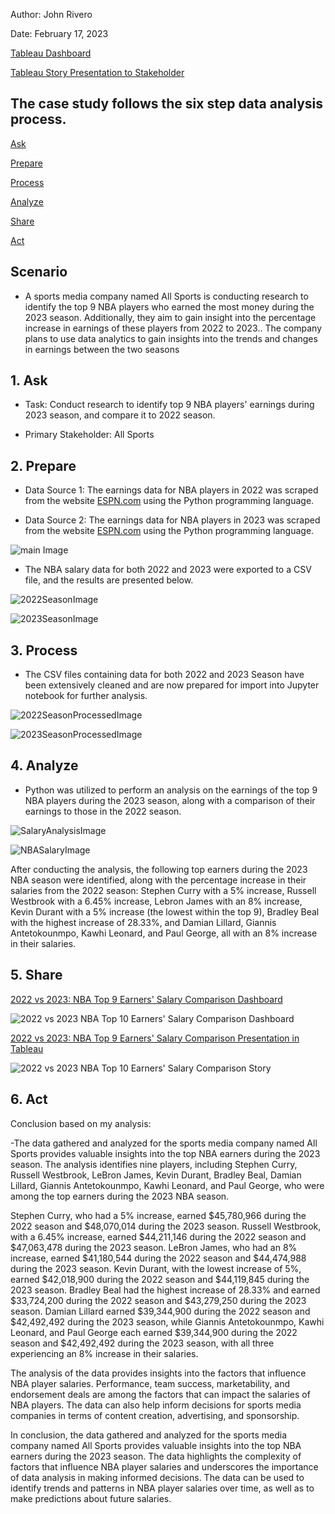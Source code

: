 Author: John Rivero

Date: February 17, 2023

[Tableau Dashboard](https://public.tableau.com/app/profile/john.r6470/viz/2022vs2023NBATop10EarnersSalaryComparisonDashboard/Dashboard1)

[Tableau Story Presentation to Stakeholder](https://public.tableau.com/app/profile/john.r6470/viz/2022vs2023NBATop10EarnersSalaryComparison/Story1)


## The case study follows the six step data analysis process.

 [Ask](#1-Ask)

 [Prepare](#2-Prepare)

 [Process](#3-Process)

 [Analyze](#4-Analyze)

 [Share](#5-Share)

 [Act](#6-Act)


## Scenario

- A sports media company named All Sports is conducting research to identify the top 9 NBA players who earned the most money during the 2023 season. Additionally, they aim to gain insight into the percentage increase in earnings of these players from 2022 to 2023.. The company plans to use data analytics to gain insights into the trends and changes in earnings between the two seasons


## 1. Ask

 - Task: Conduct research to identify top 9 NBA players' earnings during 2023 season, and compare it to 2022 season.
 
 - Primary Stakeholder: All Sports


## 2. Prepare

- Data Source 1: The earnings data for NBA players in 2022 was scraped from the website [ESPN.com](http://www.espn.com/nba/salaries/_/year/2022) using the Python programming language.

- Data Source 2: The earnings data for NBA players in 2023 was scraped from the website [ESPN.com](http://www.espn.com/nba/salaries) using the Python programming language.

![main Image](https://user-images.githubusercontent.com/81208412/221362249-44ff74d1-4a18-425e-a03f-fc117ab7e39c.jpg)

- The NBA salary data for both 2022 and 2023 were exported to a CSV file, and the results are presented below.

![2022SeasonImage](https://user-images.githubusercontent.com/81208412/221361972-3c7b78a8-40e0-41f8-b1b7-3c582b7c827f.jpg)

![2023SeasonImage](https://user-images.githubusercontent.com/81208412/221361977-fad0ef5c-b538-4977-a0f1-8187ffef7d30.jpg)


## 3. Process

- The CSV files containing data for both 2022 and 2023 Season have been extensively cleaned and are now prepared for import into Jupyter notebook for further analysis.

![2022SeasonProcessedImage](https://user-images.githubusercontent.com/81208412/221362591-8be7754b-832a-4efb-ae9c-dc8c3650468f.jpg)

![2023SeasonProcessedImage](https://user-images.githubusercontent.com/81208412/221362594-9e28eebf-53cf-41a4-9cdc-959d5b374ed9.jpg)


## 4. Analyze

- Python was utilized to perform an analysis on the earnings of the top 9 NBA players during the 2023 season, along with a comparison of their earnings to those in the 2022 season.

![SalaryAnalysisImage](https://user-images.githubusercontent.com/81208412/221362786-1f6619f9-1a5c-49b7-88f8-0723222b554c.jpg)

![NBASalaryImage](https://user-images.githubusercontent.com/81208412/221362793-76f0ff8c-d874-4055-aa36-0974bc4413cd.jpg)

After conducting the analysis, the following top earners during the 2023 NBA season were identified, along with the percentage increase in their salaries from the 2022 season: Stephen Curry with a 5% increase, Russell Westbrook with a 6.45% increase, Lebron James with an 8% increase, Kevin Durant with a 5% increase (the lowest within the top 9), Bradley Beal with the highest increase of 28.33%, and Damian Lillard, Giannis Antetokounmpo, Kawhi Leonard, and Paul George, all with an 8% increase in their salaries.


## 5. Share

[2022 vs 2023: NBA Top 9 Earners' Salary Comparison Dashboard](https://public.tableau.com/app/profile/john.r6470/viz/2022vs2023NBATop10EarnersSalaryComparisonDashboard/Dashboard1)

![2022 vs 2023 NBA Top 10 Earners' Salary Comparison Dashboard](https://user-images.githubusercontent.com/81208412/221363554-d92fc3c3-6cb5-4604-b1bd-68c4896b02ac.png)


[2022 vs 2023: NBA Top 9 Earners' Salary Comparison Presentation in Tableau](https://public.tableau.com/app/profile/john.r6470/viz/2022vs2023NBATop10EarnersSalaryComparison/Story1)

![2022 vs 2023 NBA Top 10 Earners' Salary Comparison Story](https://user-images.githubusercontent.com/81208412/221363560-0f474fb9-ffbf-452d-85c0-f5467978063e.png)



## 6. Act

Conclusion based on my analysis:

-The data gathered and analyzed for the sports media company named All Sports provides valuable insights into the top NBA earners during the 2023 season. The analysis identifies nine players, including Stephen Curry, Russell Westbrook, LeBron James, Kevin Durant, Bradley Beal, Damian Lillard, Giannis Antetokounmpo, Kawhi Leonard, and Paul George, who were among the top earners during the 2023 NBA season.

Stephen Curry, who had a 5% increase, earned $45,780,966 during the 2022 season and $48,070,014 during the 2023 season. Russell Westbrook, with a 6.45% increase, earned $44,211,146 during the 2022 season and $47,063,478 during the 2023 season. LeBron James, who had an 8% increase, earned $41,180,544 during the 2022 season and $44,474,988 during the 2023 season. Kevin Durant, with the lowest increase of 5%, earned $42,018,900 during the 2022 season and $44,119,845 during the 2023 season. Bradley Beal had the highest increase of 28.33% and earned $33,724,200 during the 2022 season and $43,279,250 during the 2023 season. Damian Lillard earned $39,344,900 during the 2022 season and $42,492,492 during the 2023 season, while Giannis Antetokounmpo, Kawhi Leonard, and Paul George each earned $39,344,900 during the 2022 season and $42,492,492 during the 2023 season, with all three experiencing an 8% increase in their salaries.

The analysis of the data provides insights into the factors that influence NBA player salaries. Performance, team success, marketability, and endorsement deals are among the factors that can impact the salaries of NBA players. The data can also help inform decisions for sports media companies in terms of content creation, advertising, and sponsorship.

In conclusion, the data gathered and analyzed for the sports media company named All Sports provides valuable insights into the top NBA earners during the 2023 season. The data highlights the complexity of factors that influence NBA player salaries and underscores the importance of data analysis in making informed decisions. The data can be used to identify trends and patterns in NBA player salaries over time, as well as to make predictions about future salaries.
